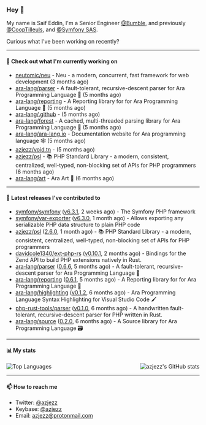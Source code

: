 ### Hey 👋

My name is Saif Eddin, I'm a Senior Engineer [@Bumble](https://bumble.com/), and previously [@CoopTilleuls](https://les-tilleuls.coop/en), and [@Symfony SAS](https://symfony.com). 

Curious what I've been working on recently?

---

#### 👷 Check out what I'm currently working on

- [neutomic/neu](https://github.com/neutomic/neu) - Neu - a modern, concurrent, fast framework for web development (3 months ago)
- [ara-lang/parser](https://github.com/ara-lang/parser) - A fault-tolerant, recursive-descent parser for Ara Programming Language 🌲 (5 months ago)
- [ara-lang/reporting](https://github.com/ara-lang/reporting) - A Reporting library for for Ara Programming Language 📃 (5 months ago)
- [ara-lang/.github](https://github.com/ara-lang/.github) -  (5 months ago)
- [ara-lang/forest](https://github.com/ara-lang/forest) - A cached, multi-threaded parsing library for Ara Programming Language 🍃 (5 months ago)
- [ara-lang/ara-lang.io](https://github.com/ara-lang/ara-lang.io) - Documentation website for Ara programming language 🕸 (5 months ago)
- [azjezz/void.tn](https://github.com/azjezz/void.tn) -  (5 months ago)
- [azjezz/psl](https://github.com/azjezz/psl) - 📚 PHP Standard Library - a modern, consistent, centralized, well-typed, non-blocking set of APIs for PHP programmers (6 months ago)
- [ara-lang/art](https://github.com/ara-lang/art) - Ara Art 🎨 (6 months ago)

---

#### 🔭 Latest releases I've contributed to

- [symfony/symfony](https://github.com/symfony/symfony) ([v6.3.1](https://github.com/symfony/symfony/releases/tag/v6.3.1), 2 weeks ago) - The Symfony PHP framework
- [symfony/var-exporter](https://github.com/symfony/var-exporter) ([v6.3.0](https://github.com/symfony/var-exporter/releases/tag/v6.3.0), 1 month ago) - Allows exporting any serializable PHP data structure to plain PHP code
- [azjezz/psl](https://github.com/azjezz/psl) ([2.6.0](https://github.com/azjezz/psl/releases/tag/2.6.0), 1 month ago) - 📚 PHP Standard Library - a modern, consistent, centralized, well-typed, non-blocking set of APIs for PHP programmers
- [davidcole1340/ext-php-rs](https://github.com/davidcole1340/ext-php-rs) ([v0.10.1](https://github.com/davidcole1340/ext-php-rs/releases/tag/v0.10.1), 2 months ago) - Bindings for the Zend API to build PHP extensions natively in Rust.
- [ara-lang/parser](https://github.com/ara-lang/parser) ([0.6.6](https://github.com/ara-lang/parser/releases/tag/0.6.6), 5 months ago) - A fault-tolerant, recursive-descent parser for Ara Programming Language 🌲
- [ara-lang/reporting](https://github.com/ara-lang/reporting) ([0.6.1](https://github.com/ara-lang/reporting/releases/tag/0.6.1), 5 months ago) - A Reporting library for for Ara Programming Language 📃
- [ara-lang/highlighting](https://github.com/ara-lang/highlighting) ([v0.1.2](https://github.com/ara-lang/highlighting/releases/tag/v0.1.2), 6 months ago) - Ara Programming Language Syntax Highlighting for Visual Studio Code 🖌
- [php-rust-tools/parser](https://github.com/php-rust-tools/parser) ([v0.1.0](https://github.com/php-rust-tools/parser/releases/tag/v0.1.0), 6 months ago) - A handwritten fault-tolerant, recursive-descent parser for PHP written in Rust.
- [ara-lang/source](https://github.com/ara-lang/source) ([0.2.0](https://github.com/ara-lang/source/releases/tag/0.2.0), 6 months ago) - A Source library for Ara Programming Language 🗃

---

#### 📊 My stats

<img align="right" alt="azjezz's GitHub stats" src="https://github-readme-stats.vercel.app/api?username=azjezz&count_private=1&show_icons=true&" />

![Top Languages](https://github-readme-stats.vercel.app/api/top-langs/?username=azjezz)

---

#### 📫 How to reach me

- Twitter: [@azjezz](https://twitter.com/azjezz)
- Keybase: [@azjezz](https://keybase.io/azjezz)
- Email: [azjezz@protonmail.com](mailto://azjezz@protonmail.com)
